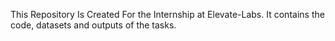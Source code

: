 This Repository Is Created For the Internship at Elevate-Labs. It contains the code, datasets and outputs of the tasks.
